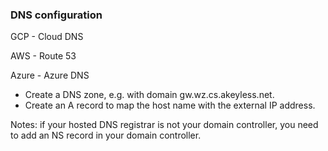 ### DNS configuration 
GCP - Cloud DNS

AWS - Route 53

Azure -  Azure DNS


- Create a DNS zone, e.g. with domain gw.wz.cs.akeyless.net.
- Create an A record to map the host name with the external IP address.

Notes: if your hosted DNS registrar is not your domain controller, you need to add an NS
record in your domain controller.


